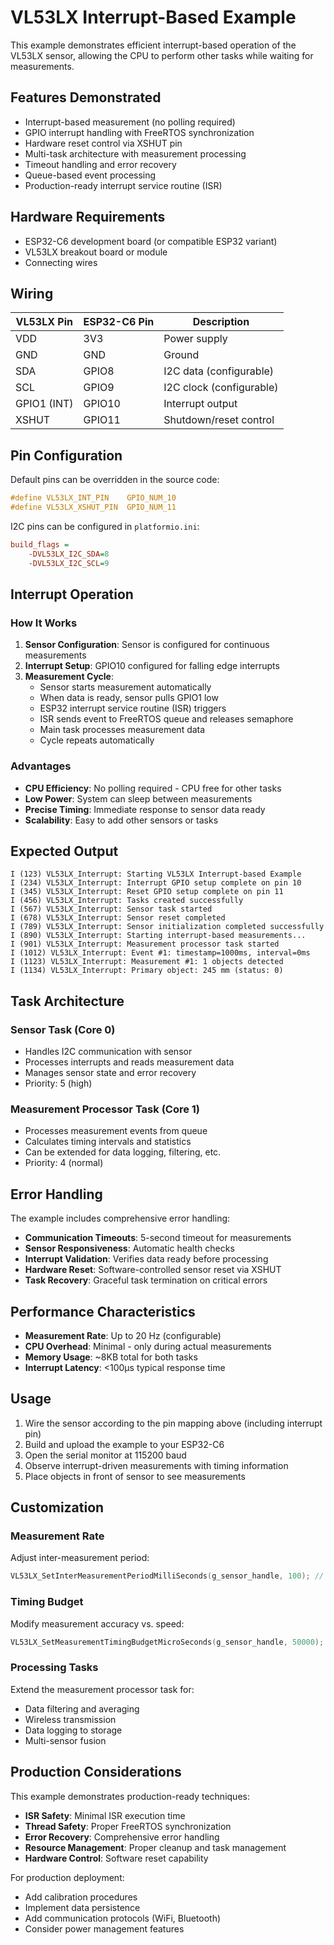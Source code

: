 # VL53LX Interrupt-Based Example

This example demonstrates efficient interrupt-based operation of the VL53LX sensor, allowing the CPU to perform other tasks while waiting for measurements.

## Features Demonstrated

- Interrupt-based measurement (no polling required)
- GPIO interrupt handling with FreeRTOS synchronization
- Hardware reset control via XSHUT pin
- Multi-task architecture with measurement processing
- Timeout handling and error recovery
- Queue-based event processing
- Production-ready interrupt service routine (ISR)

## Hardware Requirements

- ESP32-C6 development board (or compatible ESP32 variant)
- VL53LX breakout board or module
- Connecting wires

## Wiring

| VL53LX Pin | ESP32-C6 Pin | Description |
|--------------|--------------|-------------|
| VDD          | 3V3          | Power supply |
| GND          | GND          | Ground |
| SDA          | GPIO8        | I2C data (configurable) |
| SCL          | GPIO9        | I2C clock (configurable) |
| GPIO1 (INT)  | GPIO10       | Interrupt output |
| XSHUT        | GPIO11       | Shutdown/reset control |

## Pin Configuration

Default pins can be overridden in the source code:

```c
#define VL53LX_INT_PIN    GPIO_NUM_10
#define VL53LX_XSHUT_PIN  GPIO_NUM_11
```

I2C pins can be configured in `platformio.ini`:

```ini
build_flags =
    -DVL53LX_I2C_SDA=8
    -DVL53LX_I2C_SCL=9
```

## Interrupt Operation

### How It Works

1. **Sensor Configuration**: Sensor is configured for continuous measurements
2. **Interrupt Setup**: GPIO10 configured for falling edge interrupts
3. **Measurement Cycle**: 
   - Sensor starts measurement automatically
   - When data is ready, sensor pulls GPIO1 low
   - ESP32 interrupt service routine (ISR) triggers
   - ISR sends event to FreeRTOS queue and releases semaphore
   - Main task processes measurement data
   - Cycle repeats automatically

### Advantages

- **CPU Efficiency**: No polling required - CPU free for other tasks
- **Low Power**: System can sleep between measurements
- **Precise Timing**: Immediate response to sensor data ready
- **Scalability**: Easy to add other sensors or tasks

## Expected Output

```
I (123) VL53LX_Interrupt: Starting VL53LX Interrupt-based Example
I (234) VL53LX_Interrupt: Interrupt GPIO setup complete on pin 10
I (345) VL53LX_Interrupt: Reset GPIO setup complete on pin 11
I (456) VL53LX_Interrupt: Tasks created successfully
I (567) VL53LX_Interrupt: Sensor task started
I (678) VL53LX_Interrupt: Sensor reset completed
I (789) VL53LX_Interrupt: Sensor initialization completed successfully
I (890) VL53LX_Interrupt: Starting interrupt-based measurements...
I (901) VL53LX_Interrupt: Measurement processor task started
I (1012) VL53LX_Interrupt: Event #1: timestamp=1000ms, interval=0ms
I (1123) VL53LX_Interrupt: Measurement #1: 1 objects detected
I (1134) VL53LX_Interrupt: Primary object: 245 mm (status: 0)
```

## Task Architecture

### Sensor Task (Core 0)
- Handles I2C communication with sensor
- Processes interrupts and reads measurement data
- Manages sensor state and error recovery
- Priority: 5 (high)

### Measurement Processor Task (Core 1)
- Processes measurement events from queue
- Calculates timing intervals and statistics
- Can be extended for data logging, filtering, etc.
- Priority: 4 (normal)

## Error Handling

The example includes comprehensive error handling:

- **Communication Timeouts**: 5-second timeout for measurements
- **Sensor Responsiveness**: Automatic health checks
- **Interrupt Validation**: Verifies data ready before processing
- **Hardware Reset**: Software-controlled sensor reset via XSHUT
- **Task Recovery**: Graceful task termination on critical errors

## Performance Characteristics

- **Measurement Rate**: Up to 20 Hz (configurable)
- **CPU Overhead**: Minimal - only during actual measurements
- **Memory Usage**: ~8KB total for both tasks
- **Interrupt Latency**: <100µs typical response time

## Usage

1. Wire the sensor according to the pin mapping above (including interrupt pin)
2. Build and upload the example to your ESP32-C6
3. Open the serial monitor at 115200 baud
4. Observe interrupt-driven measurements with timing information
5. Place objects in front of sensor to see measurements

## Customization

### Measurement Rate
Adjust inter-measurement period:
```c
VL53LX_SetInterMeasurementPeriodMilliSeconds(g_sensor_handle, 100); // 100ms = 10 Hz
```

### Timing Budget
Modify measurement accuracy vs. speed:
```c
VL53LX_SetMeasurementTimingBudgetMicroSeconds(g_sensor_handle, 50000); // 50ms
```

### Processing Tasks
Extend the measurement processor task for:
- Data filtering and averaging
- Wireless transmission
- Data logging to storage
- Multi-sensor fusion

## Production Considerations

This example demonstrates production-ready techniques:

- **ISR Safety**: Minimal ISR execution time
- **Thread Safety**: Proper FreeRTOS synchronization
- **Error Recovery**: Comprehensive error handling
- **Resource Management**: Proper cleanup and task management
- **Hardware Control**: Software reset capability

For production deployment:
- Add calibration procedures
- Implement data persistence
- Add communication protocols (WiFi, Bluetooth)
- Consider power management features
